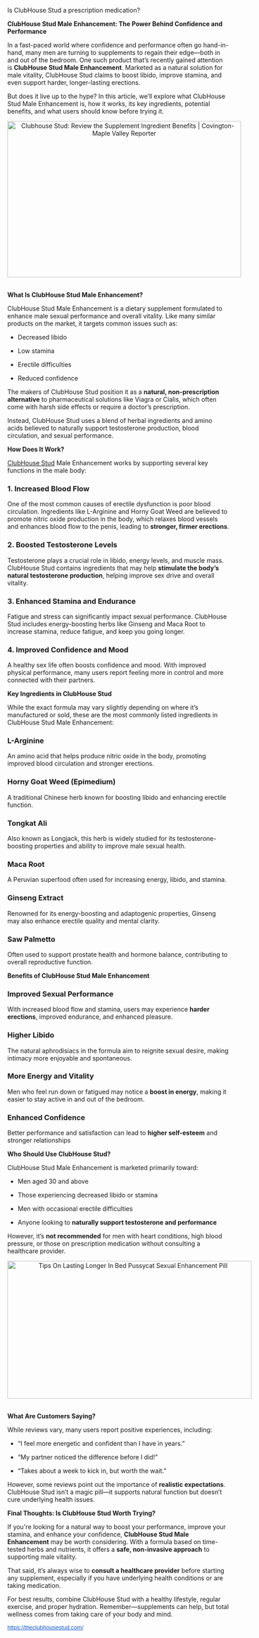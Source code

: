 Is ClubHouse Stud a prescription medication?

<div id="post-body-7006634661974120892" class="post-body entry-content float-container"><strong data-end="341" data-start="261">ClubHouse Stud Male Enhancement: The Power Behind Confidence and Performance</strong>
<p data-end="756" data-start="343">In a fast-paced world where confidence and performance often go hand-in-hand, many men are turning to supplements to regain their edge&mdash;both in and out of the bedroom. One such product that&rsquo;s recently gained attention is <strong data-end="598" data-start="563">ClubHouse Stud Male Enhancement</strong>. Marketed as a natural solution for male vitality, ClubHouse Stud claims to boost libido, improve stamina, and even support harder, longer-lasting erections.</p>
<p data-end="962" data-start="758">But does it live up to the hype? In this article, we&rsquo;ll explore what ClubHouse Stud Male Enhancement is, how it works, its key ingredients, potential benefits, and what users should know before trying it.</p>
<p style="text-align: center;"><img class="sFlh5c FyHeAf iPVvYb" style="height: 354px; margin: 0px; max-width: 1280px; width: 531px;" src="https://www.covingtonreporter.com/wp-content/uploads/2024/06/36726911_web1_M1_CMV20240627_Clubhouse-Stud-Teaser-copy.jpg" alt="Clubhouse Stud: Review the Supplement Ingredient Benefits | Covington-Maple  Valley Reporter" /><strong data-end="1016" data-start="972">&nbsp;</strong></p>
<p><strong data-end="1016" data-start="972">What Is ClubHouse Stud Male Enhancement?</strong></p>
<p data-end="1217" data-start="1018">ClubHouse Stud Male Enhancement is a dietary supplement formulated to enhance male sexual performance and overall vitality. Like many similar products on the market, it targets common issues such as:</p>
<ul data-end="1296" data-start="1219">
<li data-end="1237" data-start="1219">
<p data-end="1237" data-start="1221">Decreased libido</p>
</li>
<li data-end="1251" data-start="1238">
<p data-end="1251" data-start="1240">Low stamina</p>
</li>
<li data-end="1275" data-start="1252">
<p data-end="1275" data-start="1254">Erectile difficulties</p>
</li>
<li data-end="1296" data-start="1276">
<p data-end="1296" data-start="1278">Reduced confidence</p>
</li>
</ul>
<p data-end="1513" data-start="1298">The makers of ClubHouse Stud position it as a <strong data-end="1385" data-start="1344">natural, non-prescription alternative</strong> to pharmaceutical solutions like Viagra or Cialis, which often come with harsh side effects or require a doctor&rsquo;s prescription.</p>
<p data-end="1687" data-start="1515">Instead, ClubHouse Stud uses a blend of herbal ingredients and amino acids believed to naturally support testosterone production, blood circulation, and sexual performance.</p>
<strong data-end="1718" data-start="1697">How Does It Work?</strong>
<p data-end="1811" data-start="1720"><a href="https://theclubhousestud.com/">ClubHouse Stud</a> Male Enhancement works by supporting several key functions in the male body:</p>
<h3 data-end="1844" data-start="1813">1. <strong data-end="1844" data-start="1820">Increased Blood Flow</strong></h3>
<p data-end="2143" data-start="1845">One of the most common causes of erectile dysfunction is poor blood circulation. Ingredients like L-Arginine and Horny Goat Weed are believed to promote nitric oxide production in the body, which relaxes blood vessels and enhances blood flow to the penis, leading to <strong data-end="2142" data-start="2112">stronger, firmer erections</strong>.</p>
<h3 data-end="2183" data-start="2145">2. <strong data-end="2183" data-start="2152">Boosted Testosterone Levels</strong></h3>
<p data-end="2416" data-start="2184">Testosterone plays a crucial role in libido, energy levels, and muscle mass. ClubHouse Stud contains ingredients that may help <strong data-end="2367" data-start="2311">stimulate the body&rsquo;s natural testosterone production</strong>, helping improve sex drive and overall vitality.</p>
<h3 data-end="2459" data-start="2418">3. <strong data-end="2459" data-start="2425">Enhanced Stamina and Endurance</strong></h3>
<p data-end="2660" data-start="2460">Fatigue and stress can significantly impact sexual performance. ClubHouse Stud includes energy-boosting herbs like Ginseng and Maca Root to increase stamina, reduce fatigue, and keep you going longer.</p>
<h3 data-end="2701" data-start="2662">4. <strong data-end="2701" data-start="2669">Improved Confidence and Mood</strong></h3>
<p data-end="2872" data-start="2702">A healthy sex life often boosts confidence and mood. With improved physical performance, many users report feeling more in control and more connected with their partners.</p>
<strong data-end="2919" data-start="2882">Key Ingredients in ClubHouse Stud</strong>
<p data-end="3091" data-start="2921">While the exact formula may vary slightly depending on where it&rsquo;s manufactured or sold, these are the most commonly listed ingredients in ClubHouse Stud Male Enhancement:</p>
<h3 data-end="3113" data-start="3093"><strong data-end="3113" data-start="3099">L-Arginine</strong></h3>
<p data-end="3233" data-start="3114">An amino acid that helps produce nitric oxide in the body, promoting improved blood circulation and stronger erections.</p>
<h3 data-end="3272" data-start="3235"><strong data-end="3272" data-start="3241">Horny Goat Weed (Epimedium)</strong></h3>
<p data-end="3358" data-start="3273">A traditional Chinese herb known for boosting libido and enhancing erectile function.</p>
<h3 data-end="3381" data-start="3360"><strong data-end="3381" data-start="3366">Tongkat Ali</strong></h3>
<p data-end="3517" data-start="3382">Also known as Longjack, this herb is widely studied for its testosterone-boosting properties and ability to improve male sexual health.</p>
<h3 data-end="3538" data-start="3519"><strong data-end="3538" data-start="3525">Maca Root</strong></h3>
<p data-end="3614" data-start="3539">A Peruvian superfood often used for increasing energy, libido, and stamina.</p>
<h3 data-end="3641" data-start="3616"><strong data-end="3641" data-start="3622">Ginseng Extract</strong></h3>
<p data-end="3764" data-start="3642">Renowned for its energy-boosting and adaptogenic properties, Ginseng may also enhance erectile quality and mental clarity.</p>
<h3 data-end="3788" data-start="3766"><strong data-end="3788" data-start="3772">Saw Palmetto</strong></h3>
<p data-end="3894" data-start="3789">Often used to support prostate health and hormone balance, contributing to overall reproductive function.</p>
<strong data-end="3951" data-start="3904">Benefits of ClubHouse Stud Male Enhancement</strong>
<h3 data-end="3991" data-start="3953"><strong data-end="3991" data-start="3960">Improved Sexual Performance</strong></h3>
<p data-end="4116" data-start="3992">With increased blood flow and stamina, users may experience <strong data-end="4072" data-start="4052">harder erections</strong>, improved endurance, and enhanced pleasure.</p>
<h3 data-end="4142" data-start="4118"><strong data-end="4142" data-start="4125">Higher Libido</strong></h3>
<p data-end="4261" data-start="4143">The natural aphrodisiacs in the formula aim to reignite sexual desire, making intimacy more enjoyable and spontaneous.</p>
<h3 data-end="4298" data-start="4263"><strong data-end="4298" data-start="4270">More Energy and Vitality</strong></h3>
<p data-end="4425" data-start="4299">Men who feel run down or fatigued may notice a <strong data-end="4365" data-start="4346">boost in energy</strong>, making it easier to stay active in and out of the bedroom.</p>
<h3 data-end="4457" data-start="4427"><strong data-end="4457" data-start="4434">Enhanced Confidence</strong></h3>
<p data-end="4556" data-start="4458">Better performance and satisfaction can lead to <strong data-end="4528" data-start="4506">higher self-esteem</strong> and stronger relationships</p>
<strong data-end="4600" data-start="4566">Who Should Use ClubHouse Stud?</strong>
<p data-end="4663" data-start="4602">ClubHouse Stud Male Enhancement is marketed primarily toward:</p>
<ul data-end="4852" data-start="4665">
<li data-end="4688" data-start="4665">
<p data-end="4688" data-start="4667">Men aged 30 and above</p>
</li>
<li data-end="4737" data-start="4689">
<p data-end="4737" data-start="4691">Those experiencing decreased libido or stamina</p>
</li>
<li data-end="4781" data-start="4738">
<p data-end="4781" data-start="4740">Men with occasional erectile difficulties</p>
</li>
<li data-end="4852" data-start="4782">
<p data-end="4852" data-start="4784">Anyone looking to <strong data-end="4852" data-start="4802">naturally support testosterone and performance</strong></p>
</li>
</ul>
<p data-end="5017" data-start="4854">However, it&rsquo;s <strong data-end="4887" data-start="4868">not recommended</strong> for men with heart conditions, high blood pressure, or those on prescription medication without consulting a healthcare provider.</p>
<p style="text-align: center;"><img class="sFlh5c FyHeAf iPVvYb" style="height: 312px; margin: 0px; max-width: 1280px; width: 555px;" src="https://box5.fingerling.org/2025/ed/pic/hq720_1798.jpg" alt="Tips On Lasting Longer In Bed Pussycat Sexual Enhancement Pill" /><strong data-end="5857" data-start="5827">&nbsp;</strong></p>
<p><strong data-end="5857" data-start="5827">What Are Customers Saying?</strong></p>
<p data-end="5929" data-start="5859">While reviews vary, many users report positive experiences, including:</p>
<ul data-end="6099" data-start="5931">
<li data-end="5992" data-start="5931">
<p data-end="5992" data-start="5933">&ldquo;I feel more energetic and confident than I have in years.&rdquo;</p>
</li>
<li data-end="6044" data-start="5993">
<p data-end="6044" data-start="5995">&ldquo;My partner noticed the difference before I did!&rdquo;</p>
</li>
<li data-end="6099" data-start="6045">
<p data-end="6099" data-start="6047">&ldquo;Takes about a week to kick in, but worth the wait.&rdquo;</p>
</li>
</ul>
<p data-end="6284" data-start="6101">However, some reviews point out the importance of <strong data-end="6177" data-start="6151">realistic expectations</strong>. ClubHouse Stud isn&rsquo;t a magic pill&mdash;it supports natural function but doesn&rsquo;t cure underlying health issues.</p>
<strong data-end="6345" data-start="6294">Final Thoughts: Is ClubHouse Stud Worth Trying?</strong>
<p data-end="6652" data-start="6347">If you're looking for a natural way to boost your performance, improve your stamina, and enhance your confidence, <strong data-end="6496" data-start="6461">ClubHouse Stud Male Enhancement</strong> may be worth considering. With a formula based on time-tested herbs and nutrients, it offers a <strong data-end="6623" data-start="6592">safe, non-invasive approach</strong> to supporting male vitality.</p>
<p data-end="6828" data-start="6654">That said, it&rsquo;s always wise to <strong data-end="6718" data-start="6685">consult a healthcare provider</strong> before starting any supplement, especially if you have underlying health conditions or are taking medication.</p>
<p data-end="7032" data-start="6830">For best results, combine ClubHouse Stud with a healthy lifestyle, regular exercise, and proper hydration. Remember&mdash;supplements can help, but total wellness comes from taking care of your body and mind.</p>
<p data-end="7032" data-start="6830"><a style="-webkit-text-stroke-width: 0px; background-color: white; color: #1155cc; font-family: Arial, Helvetica, sans-serif; font-size: small; font-style: normal; font-variant-caps: normal; font-variant-ligatures: normal; font-weight: 400; letter-spacing: normal; orphans: 2; text-align: start; text-indent: 0px; text-transform: none; white-space: normal; widows: 2; word-spacing: 0px;" href="https://theclubhousestud.com/" target="_blank" data-saferedirecturl="https://www.google.com/url?q=https://theclubhousestud.com/&amp;source=gmail&amp;ust=1750415958002000&amp;usg=AOvVaw3Yn3voW8h5PWqeNO76Vlex">https://theclubhousestud.com/</a></p>
</div>

